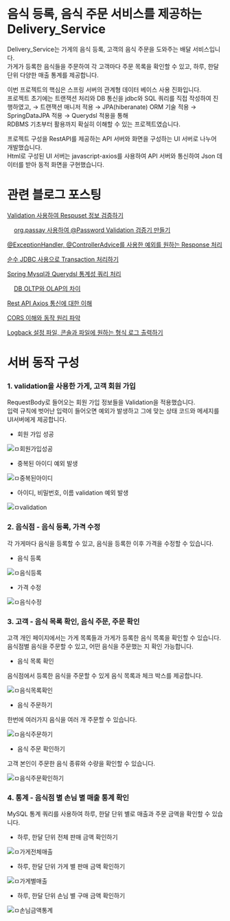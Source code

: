 # 음식 등록, 음식 주문 서비스를 제공하는 Delivery_Service
Delivery_Service는 가게의 음식 등록, 고객의 음식 주문을 도와주는 배달 서비스입니다.  
가게가 등록한 음식들을 주문하여 각 고객마다 주문 목록을 확인할 수 있고, 하루, 한달 단위 다양한 매출 통계를 제공합니다.
 

이번 프로젝트의 핵심은 스프링 서버의 관계형 데이터 베이스 사용 진화입니다.   
프로젝트 초기에는 트랜잭션 처리와 DB 통신을 jdbc와 SQL 쿼리를 직접 작성하여 진행하였고,
→ 트랜잭션 매니저 적용 → JPA(hiberanate) ORM 기술 적용 → SpringDataJPA 적용 → Querydsl 적용을 통해   
RDBMS 기초부터 활용까지 확실히 이해할 수 있는 프로젝트였습니다.


프로젝트 구성을 RestAPI를 제공하는 API 서버와 화면을 구성하는 UI 서버로 나누어 개발했습니다.   
Html로 구성된 UI 서버는 javascript-axios를 사용하여 API 서버와 통신하여 Json 데이터를 받아 동적 화면을 구현했습니다.
# 관련 블로그 포스팅
[Validation 사용하여 Respuset 정보 검증하기](https://coding-business.tistory.com/89)

&nbsp;&nbsp;&nbsp;&nbsp;[org.passay 사용하여 @Password Validation 검증기 만들기](https://coding-business.tistory.com/90)

[@ExceptionHandler, @ControllerAdvice를 사용한 예외를 원하는 Response 처리](https://coding-business.tistory.com/36)

[순수 JDBC 사용으로 Transaction 처리하기](https://coding-business.tistory.com/81)

[Spring Mysql과 Querydsl 통계성 쿼리 처리](https://coding-business.tistory.com/104)

&nbsp;&nbsp;&nbsp;&nbsp;[DB OLTP와 OLAP의 차이](https://coding-business.tistory.com/39)

[Rest API Axios 통신에 대한 이해](https://coding-business.tistory.com/105)

[CORS 이해와 동작 원리 파악](https://coding-business.tistory.com/47)

[Logback 설정 파일, 콘솔과 파일에 원하는 형식 로그 출력하기](https://coding-business.tistory.com/85)

# 서버 동작 구성
### 1. validation을 사용한 가게, 고객 회원 가입
RequestBody로 들어오는 회원 가입 정보들을 Validation을 적용했습니다.  
입력 규칙에 벗어난 입력이 들어오면 예외가 발생하고 그에 맞는 상태 코드와 메세지를 UI서버에게 제공합니다.

- 회원 가입 성공

![ㅁ회원가입성공](https://github.com/dae0hwang/IgnorantEnglish/assets/103154389/5de87c0e-b4f4-4ba4-8b2b-96fa22b6e246)

- 중복된 아이디 예외 발생

![ㅁ중복된아이디](https://github.com/dae0hwang/IgnorantEnglish/assets/103154389/05e6d163-67c4-4760-9111-00354eb56d1c)

- 아이디, 비밀번호, 이름 validation 예외 발생

![ㅁvalidation](https://github.com/dae0hwang/IgnorantEnglish/assets/103154389/7b21f1df-3b9b-40d9-ade3-1bae2304b694)

### 2. 음식점 - 음식 등록, 가격 수정
각 가게마다 음식을 등록할 수 있고, 음식을 등록한 이후 가격을 수정할 수 있습니다.

- 음식 등록

![ㅁ음식등록](https://github.com/dae0hwang/IgnorantEnglish/assets/103154389/5df62def-d984-4d60-abc5-d37ff9352d5b)
- 가격 수정

![ㅁ음식수정](https://github.com/dae0hwang/IgnorantEnglish/assets/103154389/a8fc7ebe-8e33-4140-9fb4-e40fc1267af4)

### 3. 고객 - 음식 목록 확인, 음식 주문, 주문 확인
고객 개인 페이지에서는 가게 목록들과 가게가 등록한 음식 목록을 확인할 수 있습니다.  
음식점별 음식을 주문할 수 있고, 어떤 음식을 주문했는 지 확인 가능합니다.
- 음식 목록 확인

음식점에서 등록한 음식을 주문할 수 있게 음식 목록과 체크 박스를 제공합니다.

![ㅁ음식목록확인](https://github.com/dae0hwang/IgnorantEnglish/assets/103154389/10913558-4c56-4ac2-81f5-ec7cb6fba56c)


- 음식 주문하기

한번에 여러가지 음식을 여러 개 주문할 수 있습니다.

![ㅁ음식주문하기](https://github.com/dae0hwang/IgnorantEnglish/assets/103154389/af034233-03ab-407c-ae96-e7515743d176)


- 음식 주문 확인하기

고객 본인이 주문한 음식 종류와 수량을 확인할 수 있습니다.

![ㅁ음식주문확인하기](https://github.com/dae0hwang/IgnorantEnglish/assets/103154389/e9ca39df-5522-4f5c-ae43-cd8c2ca1ea5e)

### 4. 통계 - 음식점 별 손님 별 매출 통계 확인

MySQL 통계 쿼리를 사용하여 하루, 한달 단위 별로 매출과 주문 금액을 확인할 수 있습니다.

- 하루, 한달 단위 전체 판매 금액 확인하기

![ㅁ가게전체매출](https://github.com/dae0hwang/IgnorantEnglish/assets/103154389/faa3dbf0-f298-40bc-aeff-665146843537)

- 하루, 한달 단위 가게 별 판매 금액 확인하기

![ㅁ가게별매출](https://github.com/dae0hwang/IgnorantEnglish/assets/103154389/f769eae7-2365-4ebc-aa4b-27522081a447)

- 하루, 한달 단위 손님 별 구매 금액 확인하기

![ㅁ손님금액통계](https://github.com/dae0hwang/IgnorantEnglish/assets/103154389/15085eda-89bf-4e6c-936a-ad4ba531be6f)




